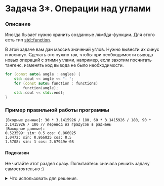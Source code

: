 # Задача 3*. Операции над углами

### Описание
Иногда бывает нужно хранить созданные лямбда-функции. Для этого есть тип [std::function](https://en.cppreference.com/w/cpp/utility/functional/function).

В этой задаче вам дан массив значений углов. Нужно вывести их синус и косинус.
Сделать это нужно так, чтобы при необходимости вывода новых операций с этими углами, например, если захотим посчитать тангенс, изменять код вывода не было необходимости.

```C++
for (const auto& angle : angles) {
	std::cout << angle << ": ";
	for (const auto& function : functions)
		function(angle);
	std::cout << std::endl;
}
```

### Пример правильной работы программы
```
[Входные данные]: 30 * 3.1415926 / 180, 60 * 3.1415926 / 180, 90 * 3.1415926 / 180 // перевод из градусов в радианы
[Выходные данные]:
0.523599: sin: 0.5 cos: 0.866025
1.0472: sin: 0.866025 cos: 0.5
1.5708: sin: 1 cos: 2.67949e-08
```


#### Подсказки

Не читайте этот раздел сразу. Попытайтесь сначала решить задачу самостоятельно :)

<details>

<summary>Что использовать для решения.</summary>

Нужно правильно понять, какая сигнатура будет у лямда-функций, и правильно их сохранить.

</details>
